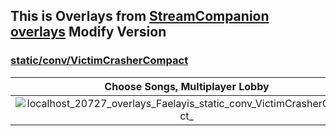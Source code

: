 ## This is Overlays from [StreamCompanion overlays](https://github.com/Piotrekol/StreamCompanion-overlays) Modify Version


### [static/conv/VictimCrasherCompact](./static/conv/VictimCrasherCompact/)

| Choose Songs, Multiplayer Lobby | Gameplay |
| :---: | :---: |
| ![localhost_20727_overlays_Faelayis_static_conv_VictimCrasherCompact_](https://github.com/Faelayis/StreamCompanion-Overlays/assets/48393914/e47a5e8c-7ac9-4d28-89eb-249cdd24230f) | ![localhost_20727_overlays_Faelayis_static_conv_VictimCrasherCompact_ (1)](https://github.com/Faelayis/StreamCompanion-Overlays/assets/48393914/9d5ceb46-bb10-48b4-97e2-a488f7b70b65) |
